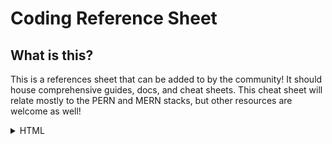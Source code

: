 # Coding Reference Sheet
## What is this?
This is a references sheet that can be added to by the community! It should house comprehensive guides, docs, and cheat sheets. This cheat sheet will relate mostly to the PERN and MERN stacks, but other resources are welcome as well!
<details>
<summary>HTML</summary>
<br>
  <li><a href="https://itwebtutorials.mga.edu/html/chp2/document-structure.aspx" target="__blank">Document Structure</a></li>
</details>
